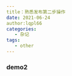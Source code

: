 ```yaml
---
title：熟悉发布第二步操作
date: 2021-06-24
author:lqpl66
categories: 
   - 杂记
tags:  
   - other 
---
```


### demo2

